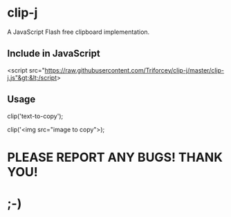 # clip-j
A JavaScript Flash free clipboard implementation.
## Include in JavaScript
&lt;script src="https://raw.githubusercontent.com/Triforcey/clip-j/master/clip-j.js"&gt;&lt;/script&gt;
## Usage
clip('text-to-copy');

clip('&lt;img src="image to copy"&gt;);

# PLEASE REPORT ANY BUGS! THANK YOU!
# ;-)
